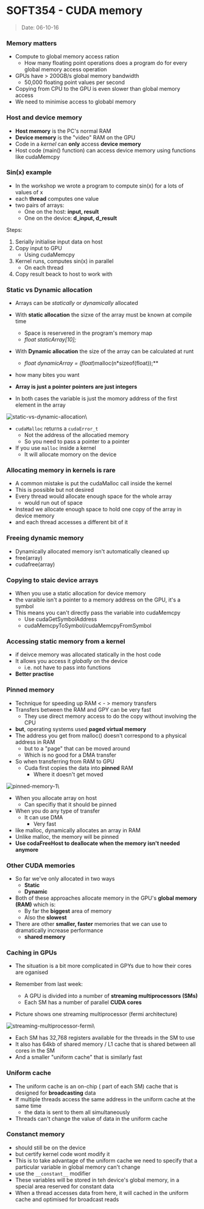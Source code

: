# SOFT354 - CUDA memory
> Date: 06-10-16

### Memory matters

- Compute to global memory access ration
    - How many floating point operations does a program do for every global memory access operation
- GPUs have > 200GB/s global memory bandwidth
    - 50,000 floating point values per second
- Copying from CPU to the GPU is even slower than global memory access
- We need to minimise access to globabl memory

### Host and device memory

- **Host memory** is the PC's normal RAM
- **Device memory** is the "video" RAM on the GPU
- Code in a _kernel_ can **only** access **device memory**
- Host code (main() function) can access device memory using functions like cudaMemcpy

### Sin(x) example

- In the workshop we wrote a program to compute sin(x) for a lots of values of x
- each **thread** computes one value
- two pairs of arrays:
    - One on the host: **input, result**
    - One on the device: **d_input, d_result**

Steps:
1. Serially initialise input data on host
2. Copy input to GPU
    - Using cudaMemcpy
3. Kernel runs, computes sin(x) in parallel
    - On each thread
4. Copy result beack to host to work with

### Static vs Dynamic allocation

- Arrays can be _statically_ or _dynamically_ allocated
- With **static allocation** the sizxe of the array must be known at compile time
    - Space is reservered in the program's memory map
    - _float staticArray[10];_

- With **Dynamic allocation** the size of the array can be calculated at runt
    - **float* dynamicArray = (float*)malloc(n*sizeof(float));**
- how many bites you want
- **Array is just a pointer pointers are just integers**
- In both cases the variable is just the momory address of the first element in the array


![static-vs-dynamic-allocation](img/static-vs-dynamic-allocation.png)\



- `cudaMalloc` returns a `cudaError_t`
    - Not the address of the allocatied memory
    - So you need to pass a pointer to a pointer
- If you use `malloc` inside a kernel
    - It will allocate momory on the device

### Allocating memory in kernels is rare

- A common mistake is put the cudaMalloc call inside the kernel
- This is possible but not desired
- Every thread would allocate enough space for the whole array
    - would run out of space
- Instead we allocate enough space to hold one copy of the array in device memory
- and each thread accesses a different bit of it

### Freeing dynamic memory

- Dynamically allocated memory isn't automatically cleaned up
- free(array)
- cudafree(array)

### Copying to staic device arrays

- When you use a static allocation for device memory
- the varaible isn't a pointer to a memory address on the GPU, it's a symbol
- This means you can't directly pass the variable into cudaMemcpy
    - Use cudaGetSymbolAddress
    - cudaMemcpyToSymbol/cudaMemcpyFromSymbol


### Accessing static memory from a kernel

- if deivce memory was allocated statically in the host code
- It allows you access it _globally_ on the device
    - i.e. not have to pass into functions
- **Better practise**

### Pinned memory

- Technique for speeding up RAM < - > memory transfers
- Transfers between the RAM and GPY can be very fast
    - They use direct memory access to do the copy without involving the CPU
- **but**, operating systems used **paged virtual memory**
- The address you get from malloc() doesn't correspond to a physical address in RAM
    - but to a "page" that can be moved around
    - Which is no good for a DMA transfer
- So when transferring from RAM to GPU
    - Cuda first copies the data into **pinned** RAM
        - Where it doesn't get moved

![pinned-memory-1](img/pinned-memory-1.png)\

- When you allocate array on host
    - Can specifiy that it should be pinned
- When you do any type of transfer
    - It can use DMA
        - Very fast
- like malloc, dynamically allocates an array in RAM
- Unlike malloc, the memory will be pinned
- **Use codaFreeHost to deallocate when the memory isn't needed anymore**

### Other CUDA memories

- So far we've only allocated in two ways
    - **Static**
    - **Dynamic**
- Both of these approaches allocate memory in the GPU's **global memory (RAM)** which is:
    - By far the **biggest** area of memory
    - Also the **slowest**
- There are other **smaller, faster** memories that we can use to dramatically increase performance
    - **shared memory**

### Caching in GPUs

- The situation is a bit more complicated in GPYs due to how their cores are oganised
- Remember from last week:
    - A GPU is divided into a number of **streaming multiprocessors (SMs)**
    - Each SM has a number of parallel **CUDA cores**

- Picture shows one streaming multiprocessor (fermi architecture)

![streaming-multiprocessor-fermi](img/streaming-multiprocessor-fermi.png)\

- Each SM has 32,768 registers available for the threads in the SM to use
- It also has 64kb of shared memory / L1 cache that is shared between all cores in the SM
- And a smaller "uniform cache" that is similarly fast

### Uniform cache

- The uniform cache is an on-chip ( part of each SM) cache that is designed for **broadcasting** data
- If multiple threads access the same address in the uniform cache at the same time
    - the data is sent to them all simultaneously
- Threads can't change the value of data in the uniform cache

### Constanct memory

- should still be on the device 
- but certify kernel code wont modify it 
- This is to take advantage of the uniform cache we need to specify that a particular variable in global memory can't change
- use the `__constant__` modifier
- These variables will be stored in teh device's global memory, in a special area reserved for constant data
- When a thread accesses data from here, it will cached in the uniform cache and optimised for broadcast reads


